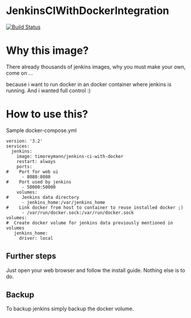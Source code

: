 JenkinsCIWithDockerIntegration
=============================
[![Build Status](https://jenkins.timo-reymann.de/buildStatus/icon?job=TR-GitHub%2FJenkinsCIWithDockerIntegration%2Fmaster)](https://jenkins.timo-reymann.de/job/TR-GitHub/job/JenkinsCIWithDockerIntegration/job/master/)

# Why this image?
There already thousands of jenkins images, why you must make your own, come on ...

because i want to run docker in an docker container where jenkins is running. And i wanted full control :)

# How to use this?
Sample docker-compose.yml

````
version: '3.2'
services:
  jenkins:
    image: timoreymann/jenkins-ci-with-docker
    restart: always
    ports:
#    Port for web ui
      - 8080:8080
#    Port used by jenkins
      - 50000:50000
    volumes:
#     Jenkins data directory
      - jenkins_home:/var/jenkins_home
#    Link docker from host to container to reuse installed docker ;)
      - /var/run/docker.sock:/var/run/docker.sock
volumes:
#  Create docker volume for jenkins data previously mentioned in volumes
   jenkins_home:
     driver: local
````

## Further steps
Just open your web browser and follow the install guide. Nothing else is to do.

## Backup
To backup jenkins simply backup the docker volume.
